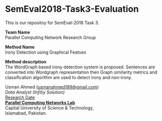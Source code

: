 # SemEval2018-Task3-Evaluation
This is our repositoy for SemEval-2018 Task 3.


**Team Name**<br />
Parallel Computing Network Research Group<br />


**Method Name**<br />
Irony Detection using Graphical Featues<br />

**Method description**<br />
The WordGraph based irony detection system is proposed. Sentences are converted into Wordgraph representation then Graph similarity metrics and classification algorithm are used to detect irony and non-irony.  



Usman Ahmed (usmanahmed189@gmail.com)<br />
*Data Analyst (Infitiy Solution)*<br />
[Research Gate](usmanahmed189@gmail.com)<br />
**[Parallel Computing Networks Lab](http://www.pcn.net.pk/)**<br />
Capital University of Science & Technology, <br />
Islamabad, Pakistan.


